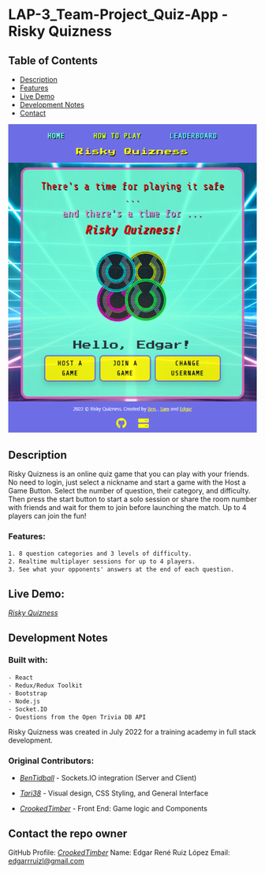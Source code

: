 # LAP-3_Team-Project_Quiz-App - Risky Quizness

## Table of Contents

- [Description](#description)
- [Features](#features)
- [Live Demo](#live-demo)
- [Development Notes](#development-notes)
- [Contact](#contact)

![Alt text](/screenshots/screenshot_1.png?raw=true "ScreenShot")

## Description

Risky Quizness is an online quiz game that you can play with your friends. No need to login, just select a nickname and start a game with the Host a Game Button. Select the number of question, their category, and difficulty. Then press the start button to start a solo session or share the room number with friends and wait for them to join before launching the match. Up to 4 players can join the fun!

### Features:
    1. 8 question categories and 3 levels of difficulty.
    2. Realtime multiplayer sessions for up to 4 players.
    3. See what your opponents' answers at the end of each question.

## Live Demo:

[*Risky Quizness*](https://risky-quizness.netlify.app/)

## Development Notes

### Built with:
    - React
    - Redux/Redux Toolkit
    - Bootstrap
    - Node.js
    - Socket.IO
    - Questions from the Open Trivia DB API

Risky Quizness was created in July 2022 for a training academy in full stack development. 

### Original Contributors:

- [*BenTidball*](https://github.com/BenTidball/) - Sockets.IO integration (Server and Client)

- [*Tari38*](https://github.com/Tari38/) - Visual design, CSS Styling, and General Interface

- [*CrookedTimber*](https://github.com/CrookedTimber/) - Front End: Game logic and Components

## Contact the repo owner

GitHub Profile: [*CrookedTimber*](https://github.com/CrookedTimber/)
Name: Edgar René Ruiz López
Email: [edgarrruizl@gmail.com](edgarrruizl@gmail.com)

